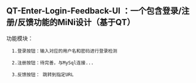 ## QT-Enter-Login-Feedback-UI ：一个包含登录/注册/反馈功能的MiNi设计（基于QT）

功能模块：
     
      1.登录按钮：输入对应的用户名和密码进行登录检测

      2.注册按钮：待完善，与MySql连接...

      3.反馈按钮： 跳转到指定URL

